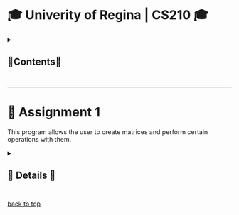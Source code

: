 # <a name="uofr-cs210">🎓 Univerity of Regina | CS210 🎓</a>

<details>
  <summary><h2>📃Contents📃<h2></summary>
    
+ [Assignment 1](#ass-1)

</details>

---

# 🔢 <a name="ass-1">Assignment 1</a>
This program allows the user to create matrices and perform certain operations with them.

<details>
  <summary><h2>📖 Details 📖<h2></summary>
  <img align=left style="margin-left: 15px" width=48 src="https://github.com/IncorrectPleaseTryAgain/IncorrectPleaseTryAgain/assets/99939034/34353097-e4c3-436d-a2f7-4fe12a0894f6"/>
  <img align=left style="margin-left: 15px" width=48 src="https://github.com/IncorrectPleaseTryAgain/IncorrectPleaseTryAgain/assets/99939034/ebbabafb-6afd-40af-ab5e-01474b9d87fc"/>
  <br><br><br>

  <img src="https://github.com/IncorrectPleaseTryAgain/CS210/assets/99939034/8871a856-35d7-413f-8264-ae052c81c9ca" align="left" width="400px"/>
  This program prompts the user a selection of 7 options:
  <br>
    - [Create Matrix](#option-create)
    - [Add Matrices](#option-add)
    - [Subtract Matrices](#option-sub)
    - [Multiply Matrices](#option-mult)
    - [Print Matrix](#option-print)
    - [Reset Terminal](#option-reset)
    - [End Program](#option-end)
  <br clear="left"/>

  <a name="option-create">Create Matrix</a>
  <a name="option-add">Add Matrices</a>
  <a name="option-sub">Subtract Matrices</a>
  <a name="option-mult">Multiply Matrices</a>
  <a name="option-print">Print Matrix</a>
  <a name="option-reset">Reset Terminal</a>
  <a name="option-end">End Program</a>

</details>

[back to top](#uofr-cs210)
